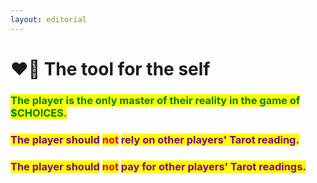 ```yaml
---
layout: editorial
---
```


# ❤️‍🔥 The tool for the self



### <mark style="color:green;">The player is the only master of their reality in the game of $CHOICES.</mark>

<mark style="color:green;"></mark>

### <mark style="color:purple;">The player should</mark> <mark style="color:red;">not</mark> <mark style="color:purple;">rely on other players' Tarot reading.</mark>

### <mark style="color:purple;">The player should</mark> <mark style="color:red;">not</mark> <mark style="color:purple;">pay for other players' Tarot readings.</mark>

<mark style="color:purple;"></mark>

<mark style="color:purple;"></mark>

